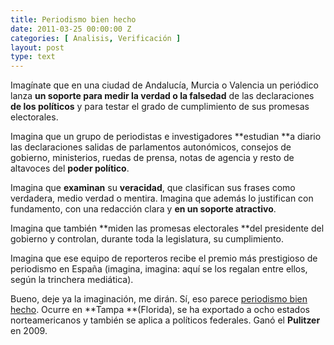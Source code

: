 ```yaml
---
title: Periodismo bien hecho
date: 2011-03-25 00:00:00 Z
categories: [ Analisis, Verificación ]
layout: post
type: text
---
```


Imagínate que en una ciudad de Andalucía, Murcia o Valencia un periódico lanza **un soporte para medir la verdad o la falsedad** de las declaraciones **de los políticos** y para testar el grado de cumplimiento de sus promesas electorales.

Imagina que un grupo de periodistas e investigadores **estudian **a diario las declaraciones salidas de parlamentos autonómicos, consejos de gobierno, ministerios, ruedas de prensa, notas de agencia y resto de altavoces del **poder político**.

Imagina que **examinan** su **veracidad**, que clasifican sus frases como verdadera, medio verdad o mentira. Imagina que además lo justifican con fundamento, con una redacción clara y **en un soporte atractivo**.

Imagina que también **miden las promesas electorales **del presidente del gobierno y controlan, durante toda la legislatura, su cumplimiento.

Imagina que ese equipo de reporteros recibe el premio más prestigioso de periodismo en España (imagina, imagina: aquí se los regalan entre ellos, según la trinchera mediática).

Bueno, deje ya la imaginación, me dirán. Sí, eso parece [periodismo bien hecho](http://politifact.com/truth-o-meter/ "Politifact"). Ocurre en **Tampa **(Florida), se ha exportado a ocho estados norteamericanos y también se aplica a políticos federales. Ganó el **Pulitzer** en 2009.
